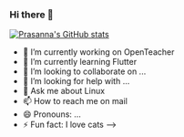 ### Hi there 👋



[![Prasanna's GitHub stats](https://github-readme-stats.vercel.app/api?username=prasannan-robots&theme=dark&show_icons=true)](https://github.com/anuraghazra/github-readme-stats)

- 🔭 I’m currently working on OpenTeacher
- 🌱 I’m currently learning Flutter
- 👯 I’m looking to collaborate on ...
- 🤔 I’m looking for help with ...
- 💬 Ask me about Linux
- 📫 How to reach me on mail
- 😄 Pronouns: ...
- ⚡ Fun fact: I love cats
-->
